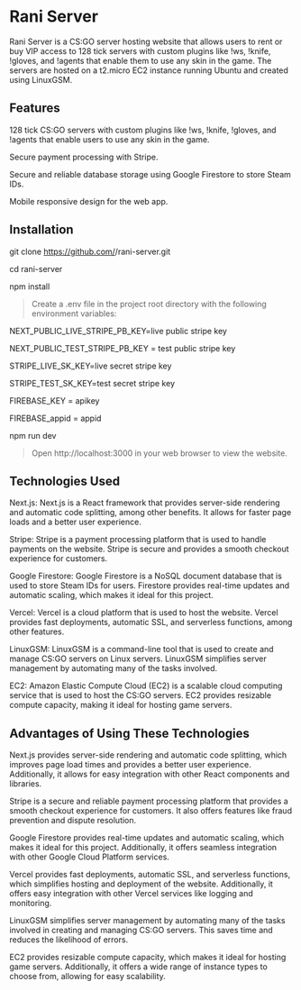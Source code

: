 # Rani Server
Rani Server is a CS:GO server hosting website that allows users to rent or buy VIP access to 128 tick servers with custom plugins like !ws, !knife, !gloves, and !agents that enable them to use any skin in the game. The servers are hosted on a t2.micro EC2 instance running Ubuntu and created using LinuxGSM.

## Features
128 tick CS:GO servers with custom plugins like !ws, !knife, !gloves, and !agents that enable users to use any skin in the game.

Secure payment processing with Stripe.

Secure and reliable database storage using Google Firestore to store Steam IDs.

Mobile responsive design for the web app.

## Installation

git clone https://github.com/<username>/rani-server.git
  
cd rani-server
  
npm install

> Create a .env file in the project root directory with the following environment variables:

NEXT_PUBLIC_LIVE_STRIPE_PB_KEY=live public stripe key

NEXT_PUBLIC_TEST_STRIPE_PB_KEY = test public stripe key

STRIPE_LIVE_SK_KEY=live secret stripe key

STRIPE_TEST_SK_KEY=test secret stripe key

FIREBASE_KEY = apikey

FIREBASE_appid = appid

npm run dev
> Open http://localhost:3000 in your web browser to view the website.

## Technologies Used
Next.js: Next.js is a React framework that provides server-side rendering and automatic code splitting, among other benefits. It allows for faster page loads and a better user experience.

Stripe: Stripe is a payment processing platform that is used to handle payments on the website. Stripe is secure and provides a smooth checkout experience for customers.

Google Firestore: Google Firestore is a NoSQL document database that is used to store Steam IDs for users. Firestore provides real-time updates and automatic scaling, which makes it ideal for this project.

Vercel: Vercel is a cloud platform that is used to host the website. Vercel provides fast deployments, automatic SSL, and serverless functions, among other features.

LinuxGSM: LinuxGSM is a command-line tool that is used to create and manage CS:GO servers on Linux servers. LinuxGSM simplifies server management by automating many of the tasks involved.

EC2: Amazon Elastic Compute Cloud (EC2) is a scalable cloud computing service that is used to host the CS:GO servers. EC2 provides resizable compute capacity, making it ideal for hosting game servers.


## Advantages of Using These Technologies
Next.js provides server-side rendering and automatic code splitting, which improves page load times and provides a better user experience. Additionally, it allows for easy integration with other React components and libraries.

Stripe is a secure and reliable payment processing platform that provides a smooth checkout experience for customers. It also offers features like fraud prevention and dispute resolution.

Google Firestore provides real-time updates and automatic scaling, which makes it ideal for this project. Additionally, it offers seamless integration with other Google Cloud Platform services.

Vercel provides fast deployments, automatic SSL, and serverless functions, which simplifies hosting and deployment of the website. Additionally, it offers easy integration with other Vercel services like logging and monitoring.

LinuxGSM simplifies server management by automating many of the tasks involved in creating and managing CS:GO servers. This saves time and reduces the likelihood of errors.

EC2 provides resizable compute capacity, which makes it ideal for hosting game servers. Additionally, it offers a wide range of instance types to choose from, allowing for easy scalability.
